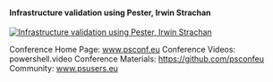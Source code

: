 ﻿#### Infrastructure validation using Pester, Irwin Strachan

[![Infrastructure validation using Pester, Irwin Strachan](https://i2.ytimg.com/vi/Qfi_H7IZyHg/hqdefault.jpg "Infrastructure validation using Pester, Irwin Strachan")](https://www.youtube.com/watch?v=Qfi_H7IZyHg)

Conference Home Page: www.psconf.eu
Conference Videos: powershell.video
Conference Materials: https://github.com/psconfeu
Community: www.psusers.eu


